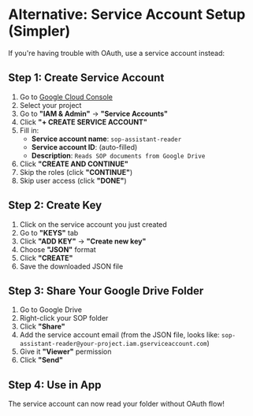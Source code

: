 # Alternative: Service Account Setup (Simpler)

If you're having trouble with OAuth, use a service account instead:

## Step 1: Create Service Account
1. Go to [Google Cloud Console](https://console.cloud.google.com/)
2. Select your project
3. Go to **"IAM & Admin"** → **"Service Accounts"**
4. Click **"+ CREATE SERVICE ACCOUNT"**
5. Fill in:
   - **Service account name**: `sop-assistant-reader`
   - **Service account ID**: (auto-filled)
   - **Description**: `Reads SOP documents from Google Drive`
6. Click **"CREATE AND CONTINUE"**
7. Skip the roles (click **"CONTINUE"**)
8. Skip user access (click **"DONE"**)

## Step 2: Create Key
1. Click on the service account you just created
2. Go to **"KEYS"** tab
3. Click **"ADD KEY"** → **"Create new key"**
4. Choose **"JSON"** format
5. Click **"CREATE"**
6. Save the downloaded JSON file

## Step 3: Share Your Google Drive Folder
1. Go to Google Drive
2. Right-click your SOP folder
3. Click **"Share"**
4. Add the service account email (from the JSON file, looks like: `sop-assistant-reader@your-project.iam.gserviceaccount.com`)
5. Give it **"Viewer"** permission
6. Click **"Send"**

## Step 4: Use in App
The service account can now read your folder without OAuth flow!